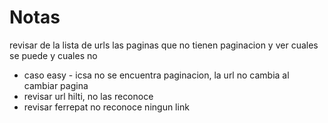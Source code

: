 # Notas
revisar de la lista de urls las paginas que no tienen paginacion y ver cuales se puede y cuales no 
*  caso easy - icsa no se encuentra paginacion, la url no cambia al cambiar pagina
*  revisar url hilti, no las reconoce
*  revisar ferrepat no reconoce ningun link